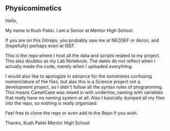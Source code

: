 ## Physicomimetics

Hello,

My name is Kush Pakki. I am a Senior at Mentor High School.

If you are on this Gitrepo, you probably saw me at NEOSEF or Akron, and (hopefully) perhaps even at ISEF. 

This is the repo where I host all the data and scripts related to my project. This also doubles as my Lab Notebook. The dates do not reflect when I actually made the code, merely when I uploaded everything.  

I would also like to apologize in advance for the sometimes confusing nomenclature of the files, but alas this is a Science project not a development project, so I didn't follow all the syntax rules of programming. This means CamelCase was mixed in with underline_naming with variables that really have no naming system at all. Also I basically dumped all my files into the repo, so nothing is really organized.

Feel free to clone the repo or even add to the Repo if you wish. 

Thanks,
Kush Pakki
Mentor High School
